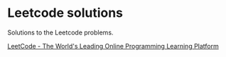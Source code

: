 # Leetcode solutions

Solutions to the Leetcode problems.

[LeetCode - The World's Leading Online Programming Learning Platform](https://leetcode.com/problemset/)
